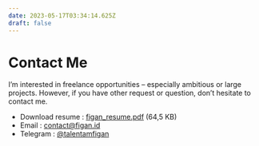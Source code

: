 ```yaml
---
date: 2023-05-17T03:34:14.625Z
draft: false
---  
```



# Contact Me

I’m interested in freelance opportunities – especially ambitious or large projects. However, if you have other request or question, don’t hesitate to contact me.

- Download resume : [figan_resume.pdf](./figan_resume.pdf) (64,5 KB) 
- Email : [contact@figan.id](mailto:contact@figan.id)
- Telegram : [@talentamfigan](https://t.me/talentamfigan)
